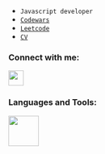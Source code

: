 
- <code>Javascript developer</code>
- <code><a href="https://www.codewars.com/users/KarpivOleksandr">Codewars</a></code>
- <code><a href="https://leetcode.com/OleksandrKarpiv/">Leetcode</a></code>
- <code><a href="https://scott-kinzer.github.io/about-me.pdf">CV</a></code>


### Connect with me:

<p align="left">
  <a href="https://www.linkedin.com/in/oleksandr-karpiv-086553210">
    <img height="30px" src="https://skillicons.dev/icons?i=linkedin" />
  </a>
</p>

### Languages and Tools:

<p align="left">
    <img height="60px" src="https://skillicons.dev/icons?i=js,html,css,nodejs,docker,express,firebase,git,gitlab,jest,jquery,linux,mysql,nestjs,nextjs,postgres,postman,react,rust,ts,xd,prisma&perline=11" />
</p>


[linkedin]: https://www.linkedin.com/in/oleksandr-karpiv-086553210

